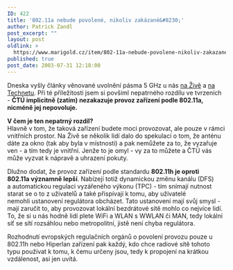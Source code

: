 ```yaml
---
ID: 422
title: '802.11a nebude povolené, nikoliv zakázané&#8230;'
author: Patrick Zandl
post_excerpt: ""
layout: post
oldlink: >
  https://www.marigold.cz/item/802-11a-nebude-povolene-nikoliv-zakazane
published: true
post_date: 2003-07-31 12:18:00
---
```

<p>
Dneska vyšly články věnované uvolnění pásma 5 GHz u nás <A href="http://www.zive.cz/h/Uzivatel/Ar.asp?ARI=111949&amp;CAI=2104" target=_blank>na Živě</A> a <A href="http://technet.idnes.cz/hw/hw_sit/ieee80211h030731.html" target=_blank>na Technetu</A>. Při té příležitosti jsem si povšiml nepatrného rozdílu ve tvrzeních - <STRONG>ČTÚ implicitně (zatím) nezakazuje provoz zařízení podle 802.11a, nicméně jej nepovoluje.</STRONG> </p>

<p>
<STRONG>V čem je ten nepatrný rozdíl?</STRONG> <BR>Hlavně v tom, že taková zařízení budete moci provozovat, ale pouze v rámci vnitřních prostor. Na Živě se několik lidí dalo do spekulací o tom, že anténu dáte za okno (tak aby byla v místnosti) a pak nemůžete za to, že vyzařuje ven - a tím tedy je vnitřní. Jenže to je omyl - vy za to můžete a ČTÚ vás může vyzvat k nápravě a uhrazení pokuty. </p>

<p>
Dlužno dodat, že provoz zařízení podle standardu <STRONG>802.11h je oproti 802.11a&#160;významně lepší</STRONG>. Nabízejí totiž dynamickou změnu kanálu (DFS) a&#160;automatickou regulaci vyzářeného výkonu (TPC) - tím snímají nutnost starat se o to z uživatelů a také přispívají k tomu, aby uživatelé nemohli&#160;ustanovení regulátora obcházet. Tato ustanovení mají svůj smysl - mají zaručit to, aby provozovat lokální bezdrátové sítě mohlo co nejvíce lidí. To, že si u nás hodně lidí plete WiFi a WLAN s WWLAN či MAN, tedy lokální síť se sítí rozsáhlou nebo metropolitní, jistě není chyba regulátora. </p>

<p>
Rozhodnutí evropských regulačních orgánů o povolení provozu pouze u 802.11h nebo Hiperlan zařízení pak každý, kdo chce radiové sítě tohoto typu&#160;používat k tomu, k čemu určeny jsou, tedy k propojení na krátkou vzdálenost, asi jen uvítá. </p>
